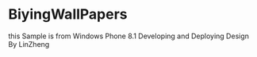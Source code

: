 # BiyingWallPapers
this Sample is from Windows Phone 8.1 Developing and Deploying Design By LinZheng
